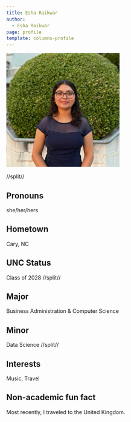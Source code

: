 ```yaml
---
title: Esha Raikwar
author:
  - Esha Raikwar
page: profile
template: columns-profile
---
```


![profile-photo](/site/static/profile-photos/eraikwar.png)

//split//

## Pronouns

she/her/hers

## Hometown

Cary, NC

## UNC Status

Class of 2028
//split//

## Major

Business Administration & Computer Science

## Minor

Data Science
//split//

## Interests

Music, Travel

## Non-academic fun fact

Most recently, I traveled to the United Kingdom.